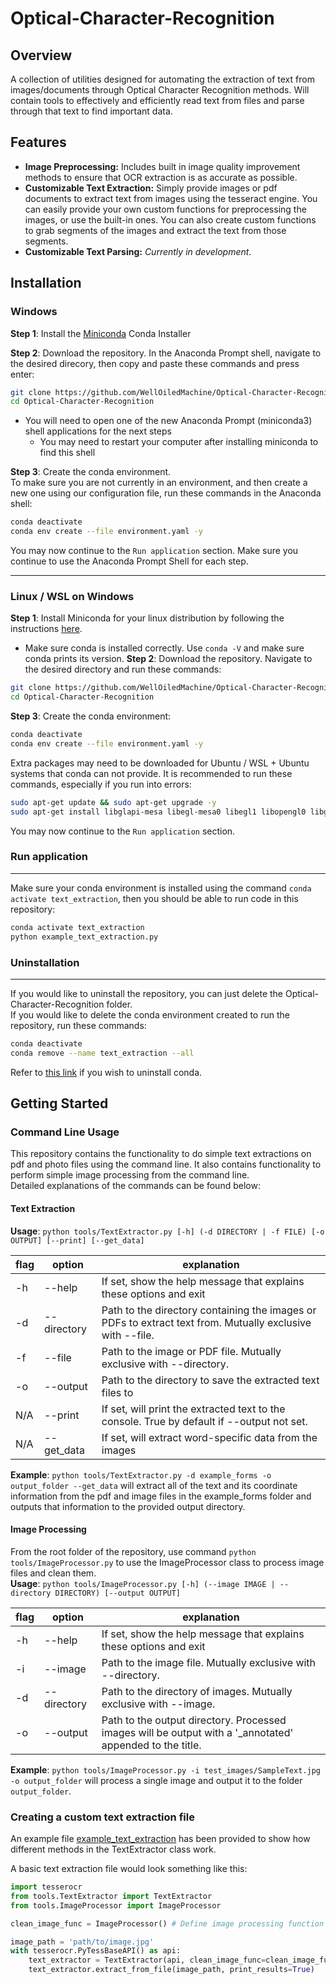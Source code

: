 # Optical-Character-Recognition

## Overview
A collection of utilities designed for automating the extraction of text from images/documents through Optical Character Recognition methods.
Will contain tools to effectively and efficiently read text from files and parse through that text to find important data.

## Features
- **Image Preprocessing:** Includes built in image quality improvement methods to ensure that OCR extraction is as accurate as possible.
- **Customizable Text Extraction:** Simply provide images or pdf documents to extract text from images using the tesseract engine. You can easily provide your own custom functions for preprocessing the images, or use the built-in ones. You can also create custom functions to grab segments of the images and extract the text from those segments.
- **Customizable Text Parsing:** *Currently in development*. 

## Installation
### Windows
**Step 1**: Install the [Miniconda](https://docs.anaconda.com/miniconda/miniconda-install/) Conda Installer  

**Step 2**: Download the repository. In the Anaconda Prompt shell, navigate to the desired direcory, then copy and paste these commands and press enter:
```bash
git clone https://github.com/WellOiledMachine/Optical-Character-Recognition.git
cd Optical-Character-Recognition
```
- You will need to open one of the new Anaconda Prompt (miniconda3) shell applications for the next steps
   - You may need to restart your computer after installing miniconda to find this shell
 
**Step 3**: Create the conda environment.  
To make sure you are not currently in an environment, and then create a new one using our configuration file, run these commands in the Anaconda shell:
```bash
conda deactivate
conda env create --file environment.yaml -y
```
You may now continue to the `Run application` section. Make sure you continue to use the Anaconda Prompt Shell for each step.

---

### Linux / WSL on Windows
**Step 1**: Install Miniconda for your linux distribution by following the instructions [here](https://docs.anaconda.com/miniconda/).
- Make sure conda is installed correctly. Use `conda -V` and make sure conda prints its version.
**Step 2**: Download the repository. Navigate to the desired directory and run these commands:
```bash
git clone https://github.com/WellOiledMachine/Optical-Character-Recognition.git
cd Optical-Character-Recognition
```
**Step 3**: Create the conda environment:
```bash
conda deactivate
conda env create --file environment.yaml -y
```

Extra packages may need to be downloaded for Ubuntu / WSL + Ubuntu systems that conda can not provide. It is recommended to run these commands, especially if you run into errors:
```bash
sudo apt-get update && sudo apt-get upgrade -y
sudo apt-get install libglapi-mesa libegl-mesa0 libegl1 libopengl0 libgl1-mesa-glx -y
```
You may now continue to the `Run application` section.

### Run application

---

Make sure your conda environment is installed using the command `conda activate text_extraction`, then you should be able to run code in this repository:
```bash
conda activate text_extraction
python example_text_extraction.py
```

### Uninstallation

---

If you would like to uninstall the repository, you can just delete the Optical-Character-Recognition folder.  
If you would like to delete the conda environment created to run the repository, run these commands:
```bash
conda deactivate
conda remove --name text_extraction --all
```

Refer to [this link](https://docs.anaconda.com/anaconda/install/uninstall/) if you wish to uninstall conda.

## Getting Started
### Command Line Usage
This repository contains the functionality to do simple text extractions on pdf and photo files using the command line. It also contains functionality to perform simple image processing from the command line.  
Detailed explanations of the commands can be found below:
#### Text Extraction  
**Usage**: `python tools/TextExtractor.py [-h] (-d DIRECTORY | -f FILE) [-o OUTPUT] [--print] [--get_data]`

| flag  | option | explanation |
| --- | --- | --- |
| -h | --help | If set, show the help message that explains these options and exit |  
| -d <path> | --directory <path> | Path to the directory containing the images or PDFs to extract text from. Mutually exclusive with --file. |  
| -f <path> | --file <path> | Path to the image or PDF file. Mutually exclusive with --directory.|  
| -o <path> | --output <path> | Path to the directory to save the extracted text files to |  
| N/A | --print | If set, will print the extracted text to the console. True by default if --output not set. |  
| N/A | --get_data | If set, will extract word-specific data from the images |  

**Example**: `python tools/TextExtractor.py -d example_forms -o output_folder --get_data` will extract all of the text and its coordinate information from the pdf and image files in the example_forms folder and outputs that information to the provided output directory.
#### Image Processing
From the root folder of the repository, use command `python tools/ImageProcessor.py` to use the ImageProcessor class to process image files and clean them.  
**Usage**: `python tools/ImageProcessor.py [-h] (--image IMAGE | --directory DIRECTORY) [--output OUTPUT]`

| flag  | option | explanation |
| --- | --- | --- |
| -h | --help | If set, show the help message that explains these options and exit |  
| -i <path> | --image <path> | Path to the image file. Mutually exclusive with --directory. |
| -d <path> | --directory <path> | Path to the directory of images. Mutually exclusive with --image. |
| -o <path> | --output <path> | Path to the output directory. Processed images will be output with a '_annotated' appended to the title. |

**Example**: `python tools/ImageProcessor.py -i test_images/SampleText.jpg -o output_folder` will process a single image and output it to the folder `output_folder`.


### Creating a custom text extraction file
An example file [example_text_extraction](example_text_extraction.py) has been provided to show how different methods in the TextExtractor class work.

A basic text extraction file would look something like this:

```py
import tesserocr
from tools.TextExtractor import TextExtractor
from tools.ImageProcessor import ImageProcessor

clean_image_func = ImageProcessor() # Define image processing function with default arguments 

image_path = 'path/to/image.jpg'
with tesserocr.PyTessBaseAPI() as api:
    text_extractor = TextExtractor(api, clean_image_func=clean_image_func)
    text_extractor.extract_from_file(image_path, print_results=True)
```

